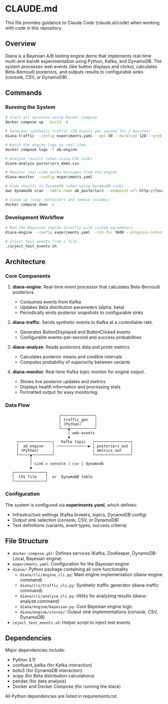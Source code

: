 # CLAUDE.md

This file provides guidance to Claude Code (claude.ai/code) when working with code in this repository.

## Overview

Diana is a Bayesian A/B testing engine demo that implements real-time multi-arm bandit experimentation using Python, Kafka, and DynamoDB. The system processes web events (like button displays and clicks), calculates Beta-Bernoulli posteriors, and outputs results to configurable sinks (console, CSV, or DynamoDB).

## Commands

### Running the System

```bash
# Start all services using Docker Compose
docker compose up --build -d

# Generate synthetic traffic (50 events per second for 2 minutes)
diana-traffic --config experiments.yaml --eps 50 --duration 120 --prob "control=0.35,treatment=0.55"

# Watch the engine logs in real-time
docker compose logs -f ab-engine

# Analyze results (when using CSV sink)
diana-analyze posteriors_demo.csv

# Monitor real-time Kafka messages from the engine
diana-monitor --config experiments.yaml

# View results in DynamoDB (when using DynamoDB sink)
aws dynamodb scan --table-name ab_posteriors --endpoint-url http://localhost:8000 --projection-expression "test_id,variant,alpha,beta,timestamp"

# Clean up (stop containers and remove volumes)
docker compose down -v
```

### Development Workflow

```bash
# Run the Bayesian engine directly with custom parameters
diana-engine --config experiments.yaml --run-for 3600 --progress-interval 60

# Inject test events from a file
./inject_test_events.sh
```

## Architecture

### Core Components

1. **diana-engine**: Real-time event processor that calculates Beta-Bernoulli posteriors.
   - Consumes events from Kafka
   - Updates Beta distribution parameters (alpha, beta)
   - Periodically emits posterior snapshots to configurable sinks

2. **diana-traffic**: Sends synthetic events to Kafka at a controllable rate.
   - Generates ButtonDisplayed and ButtonClicked events
   - Configurable events-per-second and success probabilities

3. **diana-analyze**: Reads posteriors data and prints metrics.
   - Calculates posterior means and credible intervals
   - Computes probability of superiority between variants

4. **diana-monitor**: Real-time Kafka topic monitor for engine output.
   - Shows live posterior updates and metrics
   - Displays health information and processing stats
   - Formatted output for easy monitoring

### Data Flow

```
                        ┌───────────────┐
                        │ traffic_gen   │
                        │ (Python)      │
                        └───▲───────────┘
                            │ web‑events
                            ▼
     ┌───────────────┐   Kafka topic   ┌────────────────┐
     │  ab_engine    │ ──────────────▶ │ posteriors_out │
     │ (Python)      │                 │ metrics_out    │
     └─────▲─────────┘                 └────────────────┘
           │
           │ sink = console | csv | dynamodb
           ▼
   ┌──────────────┐
   │  CSV file    │  or  DynamoDB table
   └──────────────┘
```

### Configuration

The system is configured via **experiments.yaml**, which defines:

- Infrastructure settings (Kafka brokers, topics, DynamoDB config)
- Output sink selection (console, CSV, or DynamoDB)
- Test definitions (variants, event types, success criteria)

## File Structure

- `docker-compose.yml`: Defines services (Kafka, ZooKeeper, DynamoDB-Local, Bayesian engine)
- `experiments.yaml`: Configuration for the Bayesian engine
- `diana/`: Python package containing all core functionality
  - `diana/cli/engine_cli.py`: Main engine implementation (diana-engine command)
  - `diana/cli/traffic_cli.py`: Synthetic traffic generator (diana-traffic command)
  - `diana/cli/analyze_cli.py`: Utility for analyzing results (diana-analyze command)
  - `diana/engine/bayesian.py`: Core Bayesian engine logic
  - `diana/engine/stores/`: Output sink implementations (console, CSV, DynamoDB)
- `inject_test_events.sh`: Helper script to inject test events

## Dependencies

Major dependencies include:
- Python 3.11
- confluent_kafka (for Kafka interaction)
- boto3 (for DynamoDB interaction)
- scipy (for Beta distribution calculations)
- pandas (for data analysis)
- Docker and Docker Compose (for running the stack)

All Python dependencies are listed in requirements.txt.